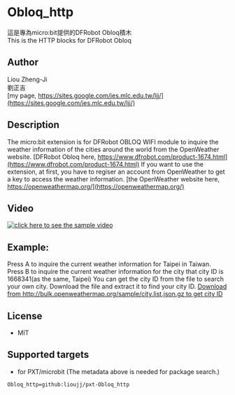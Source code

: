 # Obloq_http

這是專為micro:bit提供的DFRobot Obloq積木\
This is the HTTP blocks for DFRobot Obloq

## Author
Liou Zheng-Ji\
劉正吉\
[my page, https://sites.google.com/jes.mlc.edu.tw/ljj/](https://sites.google.com/jes.mlc.edu.tw/ljj/)

## Description
The micro:bit extension is for DFRobot OBLOQ WIFI module to inquire the weather information of the cities around the world from the OpenWeather website.
[DFRobot Obloq here, https://www.dfrobot.com/product-1674.html](https://www.dfrobot.com/product-1674.html)
If you want to use the extension, at first, you have to regiser an account from OpenWeather to get a key to access the weather information.
[the OpenWeather website here, https://openweathermap.org/](https://openweathermap.org/)

## Video
[![click here to see the sample video](https://img.youtube.com/vi/SMbRdlF9AEA/0.jpg)](https://www.youtube.com/watch?v=SMbRdlF9AEA)

## Example:
Press A to inquire the current weather information for Taipei in Taiwan.
Press B to inquire the current weather information for the city that city ID is 1668341(as the same, Taipei)
You can get the city ID from the file to search your own city. Download the file and extract it to find your city ID.
[Download from http://bulk.openweathermap.org/sample/city.list.json.gz to get city ID](http://bulk.openweathermap.org/sample/city.list.json.gz)

## License

* MIT

## Supported targets

* for PXT/microbit
(The metadata above is needed for package search.)

```package
Obloq_http=github:lioujj/pxt-Obloq_http
```

